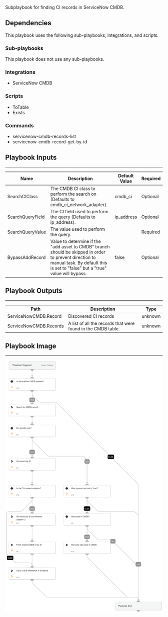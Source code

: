 Subplaybook for finding CI records in ServiceNow CMDB.


## Dependencies

This playbook uses the following sub-playbooks, integrations, and scripts.

### Sub-playbooks

This playbook does not use any sub-playbooks.

### Integrations

* ServiceNow CMDB

### Scripts

* ToTable
* Exists

### Commands

* servicenow-cmdb-records-list
* servicenow-cmdb-record-get-by-id

## Playbook Inputs

---

| **Name** | **Description** | **Default Value** | **Required** |
| --- | --- | --- | --- |
| SearchCIClass | The CMDB CI class to perform the search on \(Defaults to cmdb_ci_network_adapter\). | cmdb_ci | Optional |
| SearchQueryField | The CI field used to perform the query \(Defaults to ip_address\). | ip_address | Optional |
| SearchQueryValue | The value used to perform the query. |  | Required |
| BypassAddRecord | Value to determine if the "add asset to CMDB" branch should be skipped in order to prevent direction to manual task.  By default this is set to "false" but a "true" value will bypass. | false | Optional |

## Playbook Outputs

---

| **Path** | **Description** | **Type** |
| --- | --- | --- |
| ServiceNowCMDB.Record | Discovered CI records | unknown |
| ServiceNowCMDB.Records | A list of all the records that were found in the CMDB table. | unknown |

## Playbook Image

---

![ServiceNow CMDB Search](../doc_files/ServiceNow_CMDB_Search.png)